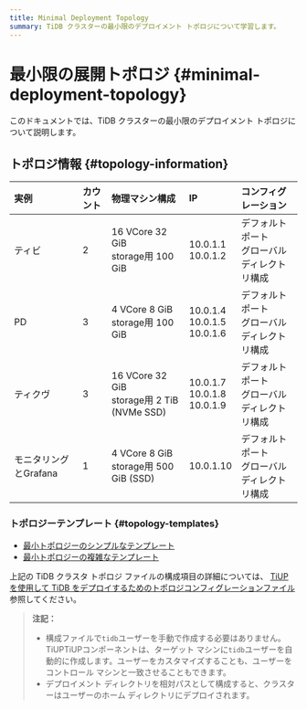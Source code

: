 ```yaml
---
title: Minimal Deployment Topology
summary: TiDB クラスターの最小限のデプロイメント トポロジについて学習します。
---
```


# 最小限の展開トポロジ {#minimal-deployment-topology}

このドキュメントでは、TiDB クラスターの最小限のデプロイメント トポロジについて説明します。

## トポロジ情報 {#topology-information}

| 実例             | カウント | 物理マシン構成                                       | IP                                   | コンフィグレーション                 |
| :------------- | :--- | :-------------------------------------------- | :----------------------------------- | :------------------------- |
| ティビ            | 2    | 16 VCore 32 GiB<br/>storage用 100 GiB          | 10.0.1.1<br/> 10.0.1.2               | デフォルトポート<br/>グローバルディレクトリ構成 |
| PD             | 3    | 4 VCore 8 GiB<br/>storage用 100 GiB            | 10.0.1.4<br/> 10.0.1.5<br/> 10.0.1.6 | デフォルトポート<br/>グローバルディレクトリ構成 |
| ティクヴ           | 3    | 16 VCore 32 GiB<br/>storage用 2 TiB (NVMe SSD) | 10.0.1.7<br/> 10.0.1.8<br/> 10.0.1.9 | デフォルトポート<br/>グローバルディレクトリ構成 |
| モニタリングとGrafana | 1    | 4 VCore 8 GiB<br/>storage用 500 GiB (SSD)      | 10.0.1.10                            | デフォルトポート<br/>グローバルディレクトリ構成 |

### トポロジーテンプレート {#topology-templates}

-   [最小トポロジーのシンプルなテンプレート](https://github.com/pingcap/docs/blob/master/config-templates/simple-mini.yaml)
-   [最小トポロジーの複雑なテンプレート](https://github.com/pingcap/docs/blob/master/config-templates/complex-mini.yaml)

上記の TiDB クラスタ トポロジ ファイルの構成項目の詳細については、 [TiUP を使用して TiDB をデプロイするためのトポロジコンフィグレーションファイル](/tiup/tiup-cluster-topology-reference.md)参照してください。

> **注記：**
>
> -   構成ファイルで`tidb`ユーザーを手動で作成する必要はありません。TiUPTiUPコンポーネントは、ターゲット マシンに`tidb`ユーザーを自動的に作成します。ユーザーをカスタマイズすることも、ユーザーをコントロール マシンと一致させることもできます。
> -   デプロイメント ディレクトリを相対パスとして構成すると、クラスターはユーザーのホーム ディレクトリにデプロイされます。
